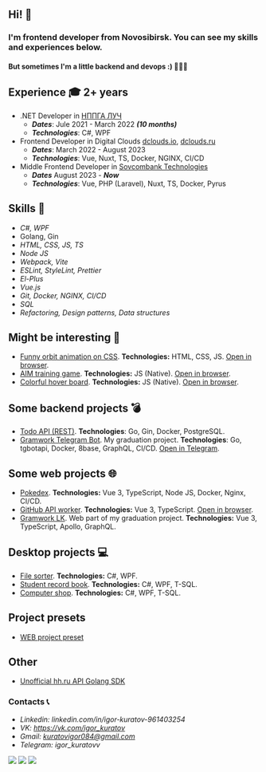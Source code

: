 ## Hi! 👋
### I'm frontend developer from Novosibirsk. You can see my skills and experiences below. 
#### But sometimes I'm a little backend and devops :) 👀👀👀 

## Experience 🎓 2+ years
 - .NET Developer in [НППГА ЛУЧ](https://looch.ru/)
   - ***Dates***: Jule 2021 - March 2022 ***(10 months)***
   - ***Technologies***: C#, WPF
 - Frontend Developer in Digital Clouds [dclouds.io](https://dclouds.io/), [dclouds.ru](https://dclouds.ru/) 
   - ***Dates***: March 2022 - August 2023
   - ***Technologies***: Vue, Nuxt, TS, Docker, NGINX, CI/CD
 - Middle Frontend Developer in [Sovcombank Technologies](https://sovcombank.it/)
   - ***Dates*** August 2023 - ***Now***
   - ***Technologies***: Vue, PHP (Laravel), Nuxt, TS, Docker, Pyrus

## Skills 🧠
 - *C#, WPF*
 - Golang, Gin
 - *HTML, CSS, JS, TS*
 - *Node JS*
 - *Webpack, Vite*
 - *ESLint, StyleLint, Prettier*
 - *El-Plus*
 - *Vue.js*
 - *Git, Docker, NGINX, CI/CD*
 - *SQL*
 - *Refactoring, Design patterns, Data structures*

## Might be interesting 🍒
 - [Funny orbit animation on CSS](https://github.com/KuratovIgor/figuresorbit.github.io). **Technologies:** HTML, CSS, JS. [Open in browser](https://kuratovigor.github.io/figuresorbit.github.io/).
 - [AIM training game](https://github.com/KuratovIgor/aim-training). **Technologies:** JS (Native). [Open in browser](https://kuratovigor.github.io/aim-training/).
 - [Colorful hover board](https://github.com/KuratovIgor/hover-board). **Technologies:** JS (Native). [Open in browser](https://kuratovigor.github.io/hover-board/).

## Some backend projects 💣
 - [Todo API (REST)](https://github.com/KuratovIgor/todo-api). **Technologies**: Go, Gin, Docker, PostgreSQL.
 - [Gramwork Telegram Bot](https://github.com/KuratovIgor/gram-work-bot). My graduation project. **Technologies**: Go, tgbotapi, Docker, 8base, GraphQL, CI/CD. [Open in Telegram](https://t.me/gram_work_bot).

## Some web projects 🌐
 - [Pokedex](https://github.com/KuratovIgor/pokedex). **Technologies:** Vue 3, TypeScript, Node JS, Docker, Nginx, CI/CD.
 - [GitHub API worker](https://github.com/KuratovIgor/github-users-worker). **Technologies:** Vue 3, TypeScript. [Open in browser](https://kuratovigor.github.io/github-users-worker/).
 - [Gramwork LK](https://github.com/KuratovIgor/gram-work-lk).  Web part of my graduation project. **Technologies:** Vue 3, TypeScript, Apollo, GraphQL.

## Desktop projects 💻
 - [File sorter](https://github.com/KuratovIgor/FileSorter3000). **Technologies:** C#, WPF.
 - [Student record book](https://github.com/KuratovIgor/Record_book). **Technologies:** C#, WPF, T-SQL.
 - [Computer shop](https://github.com/KuratovIgor/SCN). **Technologies:** C#, WPF, T-SQL.
 
## Project presets
 - [WEB project preset](https://github.com/KuratovIgor/web-project-preset)

## Other
 - [Unofficial hh.ru API Golang SDK](https://github.com/KuratovIgor/head_hunter_sdk)

### Contacts 📞
 - *Linkedin: linkedin.com/in/igor-kuratov-961403254*
 - *VK: https://vk.com/igor_kuratov*
 - *Gmail: kuratovigor084@gmail.com*
 - *Telegram: igor_kuratovv*


![](https://github-profile-summary-cards.vercel.app/api/cards/profile-details?username=KuratovIgor&theme=solarized_dark)
![](https://github-profile-summary-cards.vercel.app/api/cards/repos-per-language?username=KuratovIgor&theme=solarized_dark)
![](https://github-profile-summary-cards.vercel.app/api/cards/stats?username=KuratovIgor&theme=solarized_dark)
